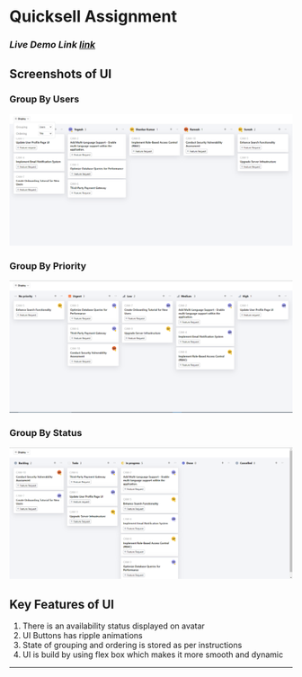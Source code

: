 # Quicksell Assignment
### *Live Demo Link [link](https://quicksell-assignment-001.netlify.app/)*

## Screenshots of UI

### Group By Users
![](screenshots/groupbyuser.png)

### Group By Priority
![](screenshots/groupbypriority.png)

### Group By Status
![](screenshots/groupbystatus.png)

## Key Features of UI
1. There is an availability status displayed on avatar
2. UI Buttons has ripple animations 
3.  State of grouping and ordering is stored as per instructions
4.   UI is build by using flex box which makes it more smooth and dynamic

---